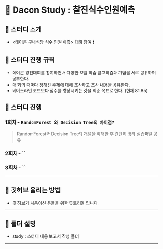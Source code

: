 # :palm_tree: Dacon Study : 찰진식수인원예측


## 🎯 스터디 소개
-   <데이콘 구내식당 식수 인원 예측> 대회 참여 ❗️

## :flower_playing_cards: 스터디 진행 규칙
- 데이콘 경진대회를 참여하면서 다양한 모델 학습 알고리즘과 기법을 서로 공유하며 공부한다.
- 매 회의 때마다 정해진 주제에 대해 조사하고 조사 내용을 공유한다.
- 베이스라인 코드보다 점수를 향상시키는 것을 최종 목표로 한다. (현재 81.85)

## 📅 스터디 진행

### 1회차 - **`RandomForest 와 Decision Tree의 차이점?`** 
> RandomForest와 Decision Tree의 개념을 이해한 후 간단히 정리
> 실습파일 공유 

### 2회차 - **``**
>

### 3회차 - **``**
>

---
## 🙋 깃허브 올리는 방법

- 깃 허브가 처음이신 분들을 위한 [튜토리얼](https://pobsiz.github.io/Project_BackEndStudy/how_to/github/index.html) 입니다.
---
## :file_folder: 폴더 설명
- study : 스터디 내용 보고서 작성 폴더 
- ---

